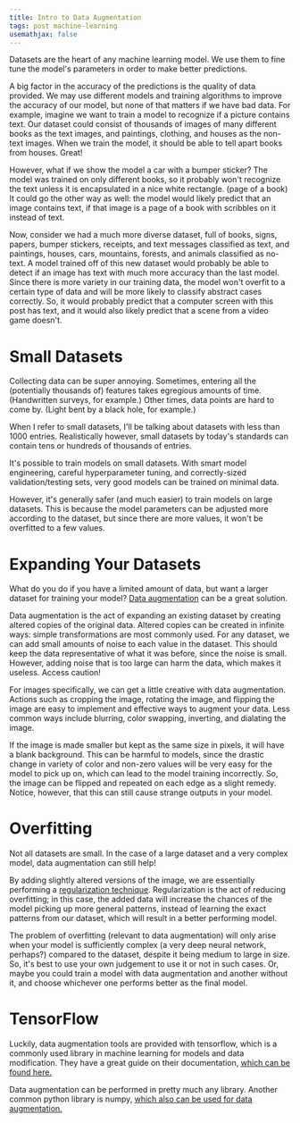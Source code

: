 ```yaml
---
title: Intro to Data Augmentation
tags: post machine-learning
usemathjax: false
---
```


Datasets are the heart of any machine learning model.
We use them to fine tune the model's parameters in order to make better predictions.

A big factor in the accuracy of the predictions is the quality of data provided.
We may use different models and training algorithms to improve the accuracy of our model, but none of that matters if we have bad data.
For example, imagine we want to train a model to recognize if a picture contains text.
Our dataset could consist of thousands of images of many different books as the text images, and paintings, clothing, and houses as the non-text images.
When we train the model, it should be able to tell apart books from houses. Great!

However, what if we show the model a car with a bumper sticker?
The model was trained on only different books, so it probably won't recognize the text unless it is encapsulated in a nice white rectangle. (page of a book)
It could go the other way as well: the model would likely predict that an image contains text, if that image is a page of a book with scribbles on it instead of text.

Now, consider we had a much more diverse dataset, full of books, signs, papers, bumper stickers, receipts, and text messages classified as text, and paintings, houses, cars, mountains, forests, and animals classified as no-text.
A model trained off of this new dataset would probably be able to detect if an image has text with much more accuracy than the last model.
Since there is more variety in our training data, the model won't overfit to a certain type of data and will be more likely to classify abstract cases correctly.
So, it would probably predict that a computer screen with this post has text, and it would also likely predict that a scene from a video game doesn't.

# Small Datasets

Collecting data can be super annoying.
Sometimes, entering all the (potentially thousands of) features takes egregious amounts of time. (Handwritten surveys, for example.)
Other times, data points are hard to come by. (Light bent by a black hole, for example.)

When I refer to small datasets, I'll be talking about datasets with less than 1000 entries.
Realistically however, small datasets by today's standards can contain tens or hundreds of thousands of entries.

It's possible to train models on small datasets.
With smart model engineering, careful hyperparameter tuning, and correctly-sized validation/testing sets, very good models can be trained on minimal data.

However, it's generally safer (and much easier) to train models on large datasets.
This is because the model parameters can be adjusted more according to the dataset, but since there are more values, it won't be overfitted to a few values.

# Expanding Your Datasets

What do you do if you have a limited amount of data, but want a larger dataset for training your model?
[Data augmentation][2] can be a great solution.

Data augmentation is the act of expanding an existing dataset by creating altered copies of the original data.
Altered copies can be created in infinite ways: simple transformations are most commonly used.
For any dataset, we can add small amounts of noise to each value in the dataset.
This should keep the data representative of what it was before, since the noise is small.
However, adding noise that is too large can harm the data, which makes it useless.
Access caution!

For images specifically, we can get a little creative with data augmentation.
Actions such as cropping the image, rotating the image, and flipping the image are easy to implement and effective ways to augment your data.
Less common ways include blurring, color swapping, inverting, and dialating the image.

If the image is made smaller but kept as the same size in pixels, it will have a blank background.
This can be harmful to models, since the drastic change in variety of color and non-zero values will be very easy for the model to pick up on, which can lead to the model training incorrectly.
So, the image can be flipped and repeated on each edge as a slight remedy.
Notice, however, that this can still cause strange outputs in your model.

# Overfitting

Not all datasets are small.
In the case of a large dataset and a very complex model, data augmentation can still help!

By adding slightly altered versions of the image, we are essentially performing a [regularization technique][3].
Regularization is the act of reducing overfitting; in this case, the added data will increase the chances of the model picking up more general patterns, instead of learning the exact patterns from our dataset, which will result in a better performing model.

The problem of overfitting (relevant to data augmentation) will only arise when your model is sufficiently complex (a very deep neural network, perhaps?) compared to the dataset, despite it being medium to large in size.
So, it's best to use your own judgement to use it or not in such cases.
Or, maybe you could train a model with data augmentation and another without it, and choose whichever one performs better as the final model.

# TensorFlow

Luckily, data augmentation tools are provided with tensorflow, which is a commonly used library in machine learning for models and data modification.
They have a great guide on their documentation, [which can be found here.][4]

Data augmentation can be performed in pretty much any library.
Another common python library is numpy, [which also can be used for data augmentation.][5]

[1]: https://nanonets.com/blog/data-augmentation-how-to-use-deep-learning-when-you-have-limited-data-part-2/
[2]: https://en.wikipedia.org/wiki/Data_augmentation
[3]: https://en.wikipedia.org/wiki/Regularization_(mathematics)
[4]: https://www.tensorflow.org/tutorials/images/data_augmentation
[5]: https://medium.com/@schatty/image-augmentation-in-numpy-the-spell-is-simple-but-quite-unbreakable-e1af57bb50fd
